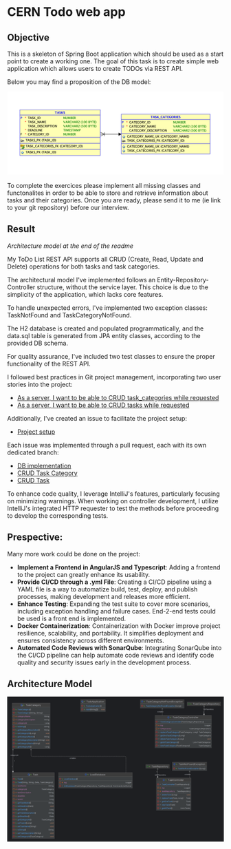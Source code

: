# CERN Todo web app

## Objective

This is a skeleton of Spring Boot application which should be used as a start point to create a working one.
The goal of this task is to create simple web application which allows users to create TODOs via REST API.

Below you may find a proposition of the DB model:

![DB model](DBModel.png)

To complete the exercices please implement all missing classes and functonalites in order to be able to store and
retrieve information about tasks and their categories.
Once you are ready, please send it to me (ie link to your git repository) before our interview.

## Result

_Architecture model at the end of the readme_

My ToDo List REST API supports all CRUD (Create, Read, Update and Delete) operations for both tasks and task categories.

The architectural model I've implemented follows an Entity-Repository-Controller structure, without the service layer.
This choice is due to the simplicity of the application, which lacks core features.

To handle unexpected errors, I've implemented two exception classes: TaskNotFound and TaskCategoryNotFound.

The H2 database is created and populated programmatically, and the data.sql table is generated from JPA entity classes,
according to the provided DB schema.

For quality assurance, I've included two test classes to ensure the proper functionality of the REST API.

I followed best practices in Git project management, incorporating two user stories into the project:

- [As a server, I want to be able to CRUD task_categories  while requested](https://github.com/Hyrlos/CERN_application_todo-web-app/issues/4)
- [As a server, I want to be able to CRUD tasks while requested](https://github.com/Hyrlos/CERN_application_todo-web-app/issues/3)

Additionally, I've created an issue to facilitate the project setup:

- [Project setup](https://github.com/Hyrlos/CERN_application_todo-web-app/issues/1)

Each issue was implemented through a pull request, each with its own dedicated branch:

- [DB implementation](https://github.com/Hyrlos/CERN_application_todo-web-app/pull/2)
- [CRUD Task Category](https://github.com/Hyrlos/CERN_application_todo-web-app/pull/5)
- [CRUD Task](https://github.com/Hyrlos/CERN_application_todo-web-app/pull/6)

To enhance code quality, I leverage IntelliJ's features, particularly focusing on minimizing warnings.
When working on controller development, I utilize IntelliJ's integrated HTTP requester to test the methods before
proceeding to develop the corresponding tests.

## Prespective:

Many more work could be done on the project:

- **Implement a Frontend in AngularJS and Typescript**: Adding a frontend to the project can greatly enhance its
  usability.
- **Provide CI/CD through a .yml File**: Creating a CI/CD pipeline using a YAML file is a way to automatize build, test,
  deploy, and publish processes, making development and releases more efficient.
- **Enhance Testing**: Expanding the test suite to cover more scenarios, including exception handling and failure cases.
  End-2-end tests could be used is a front end is implemented.
- **Docker Containerization**: Containerization with Docker improve project resilience, scalability, and portability. It
  simplifies deployment and ensures consistency across different environments.
- **Automated Code Reviews with SonarQube**: Integrating SonarQube into the CI/CD pipeline can help automate code
  reviews and identify code quality and security issues early in the development process.

## Architecture Model

![TodoListArchitecture.png](TodoListArchitecture.png)

